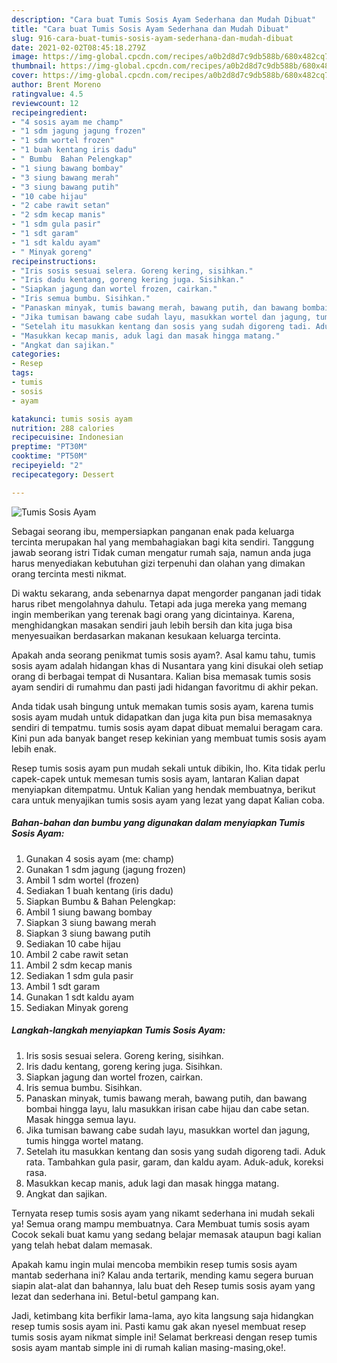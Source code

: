 ```yaml
---
description: "Cara buat Tumis Sosis Ayam Sederhana dan Mudah Dibuat"
title: "Cara buat Tumis Sosis Ayam Sederhana dan Mudah Dibuat"
slug: 916-cara-buat-tumis-sosis-ayam-sederhana-dan-mudah-dibuat
date: 2021-02-02T08:45:18.279Z
image: https://img-global.cpcdn.com/recipes/a0b2d8d7c9db588b/680x482cq70/tumis-sosis-ayam-foto-resep-utama.jpg
thumbnail: https://img-global.cpcdn.com/recipes/a0b2d8d7c9db588b/680x482cq70/tumis-sosis-ayam-foto-resep-utama.jpg
cover: https://img-global.cpcdn.com/recipes/a0b2d8d7c9db588b/680x482cq70/tumis-sosis-ayam-foto-resep-utama.jpg
author: Brent Moreno
ratingvalue: 4.5
reviewcount: 12
recipeingredient:
- "4 sosis ayam me champ"
- "1 sdm jagung jagung frozen"
- "1 sdm wortel frozen"
- "1 buah kentang iris dadu"
- " Bumbu  Bahan Pelengkap"
- "1 siung bawang bombay"
- "3 siung bawang merah"
- "3 siung bawang putih"
- "10 cabe hijau"
- "2 cabe rawit setan"
- "2 sdm kecap manis"
- "1 sdm gula pasir"
- "1 sdt garam"
- "1 sdt kaldu ayam"
- " Minyak goreng"
recipeinstructions:
- "Iris sosis sesuai selera. Goreng kering, sisihkan."
- "Iris dadu kentang, goreng kering juga. Sisihkan."
- "Siapkan jagung dan wortel frozen, cairkan."
- "Iris semua bumbu. Sisihkan."
- "Panaskan minyak, tumis bawang merah, bawang putih, dan bawang bombai hingga layu, lalu masukkan irisan cabe hijau dan cabe setan. Masak hingga semua layu."
- "Jika tumisan bawang cabe sudah layu, masukkan wortel dan jagung, tumis hingga wortel matang."
- "Setelah itu masukkan kentang dan sosis yang sudah digoreng tadi. Aduk rata. Tambahkan gula pasir, garam, dan kaldu ayam. Aduk-aduk, koreksi rasa."
- "Masukkan kecap manis, aduk lagi dan masak hingga matang."
- "Angkat dan sajikan."
categories:
- Resep
tags:
- tumis
- sosis
- ayam

katakunci: tumis sosis ayam 
nutrition: 288 calories
recipecuisine: Indonesian
preptime: "PT30M"
cooktime: "PT50M"
recipeyield: "2"
recipecategory: Dessert

---
```



![Tumis Sosis Ayam](https://img-global.cpcdn.com/recipes/a0b2d8d7c9db588b/680x482cq70/tumis-sosis-ayam-foto-resep-utama.jpg)

Sebagai seorang ibu, mempersiapkan panganan enak pada keluarga tercinta merupakan hal yang membahagiakan bagi kita sendiri. Tanggung jawab seorang istri Tidak cuman mengatur rumah saja, namun anda juga harus menyediakan kebutuhan gizi terpenuhi dan olahan yang dimakan orang tercinta mesti nikmat.

Di waktu  sekarang, anda sebenarnya dapat mengorder panganan jadi tidak harus ribet mengolahnya dahulu. Tetapi ada juga mereka yang memang ingin memberikan yang terenak bagi orang yang dicintainya. Karena, menghidangkan masakan sendiri jauh lebih bersih dan kita juga bisa menyesuaikan berdasarkan makanan kesukaan keluarga tercinta. 



Apakah anda seorang penikmat tumis sosis ayam?. Asal kamu tahu, tumis sosis ayam adalah hidangan khas di Nusantara yang kini disukai oleh setiap orang di berbagai tempat di Nusantara. Kalian bisa memasak tumis sosis ayam sendiri di rumahmu dan pasti jadi hidangan favoritmu di akhir pekan.

Anda tidak usah bingung untuk memakan tumis sosis ayam, karena tumis sosis ayam mudah untuk didapatkan dan juga kita pun bisa memasaknya sendiri di tempatmu. tumis sosis ayam dapat dibuat memalui beragam cara. Kini pun ada banyak banget resep kekinian yang membuat tumis sosis ayam lebih enak.

Resep tumis sosis ayam pun mudah sekali untuk dibikin, lho. Kita tidak perlu capek-capek untuk memesan tumis sosis ayam, lantaran Kalian dapat menyiapkan ditempatmu. Untuk Kalian yang hendak membuatnya, berikut cara untuk menyajikan tumis sosis ayam yang lezat yang dapat Kalian coba.

<!--inarticleads1-->

##### Bahan-bahan dan bumbu yang digunakan dalam menyiapkan Tumis Sosis Ayam:

1. Gunakan 4 sosis ayam (me: champ)
1. Gunakan 1 sdm jagung (jagung frozen)
1. Ambil 1 sdm wortel (frozen)
1. Sediakan 1 buah kentang (iris dadu)
1. Siapkan  Bumbu &amp; Bahan Pelengkap:
1. Ambil 1 siung bawang bombay
1. Siapkan 3 siung bawang merah
1. Siapkan 3 siung bawang putih
1. Sediakan 10 cabe hijau
1. Ambil 2 cabe rawit setan
1. Ambil 2 sdm kecap manis
1. Sediakan 1 sdm gula pasir
1. Ambil 1 sdt garam
1. Gunakan 1 sdt kaldu ayam
1. Sediakan  Minyak goreng




<!--inarticleads2-->

##### Langkah-langkah menyiapkan Tumis Sosis Ayam:

1. Iris sosis sesuai selera. Goreng kering, sisihkan.
1. Iris dadu kentang, goreng kering juga. Sisihkan.
1. Siapkan jagung dan wortel frozen, cairkan.
1. Iris semua bumbu. Sisihkan.
1. Panaskan minyak, tumis bawang merah, bawang putih, dan bawang bombai hingga layu, lalu masukkan irisan cabe hijau dan cabe setan. Masak hingga semua layu.
1. Jika tumisan bawang cabe sudah layu, masukkan wortel dan jagung, tumis hingga wortel matang.
1. Setelah itu masukkan kentang dan sosis yang sudah digoreng tadi. Aduk rata. Tambahkan gula pasir, garam, dan kaldu ayam. Aduk-aduk, koreksi rasa.
1. Masukkan kecap manis, aduk lagi dan masak hingga matang.
1. Angkat dan sajikan.




Ternyata resep tumis sosis ayam yang nikamt sederhana ini mudah sekali ya! Semua orang mampu membuatnya. Cara Membuat tumis sosis ayam Cocok sekali buat kamu yang sedang belajar memasak ataupun bagi kalian yang telah hebat dalam memasak.

Apakah kamu ingin mulai mencoba membikin resep tumis sosis ayam mantab sederhana ini? Kalau anda tertarik, mending kamu segera buruan siapin alat-alat dan bahannya, lalu buat deh Resep tumis sosis ayam yang lezat dan sederhana ini. Betul-betul gampang kan. 

Jadi, ketimbang kita berfikir lama-lama, ayo kita langsung saja hidangkan resep tumis sosis ayam ini. Pasti kamu gak akan nyesel membuat resep tumis sosis ayam nikmat simple ini! Selamat berkreasi dengan resep tumis sosis ayam mantab simple ini di rumah kalian masing-masing,oke!.

